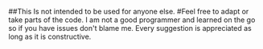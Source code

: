 ##This Is not intended to be used for anyone else.
#Feel free to adapt or take parts of the code.
I am not a good programmer and learned on the go so if you have issues don't blame me. Every suggestion is appreciated as long as it is constructive.